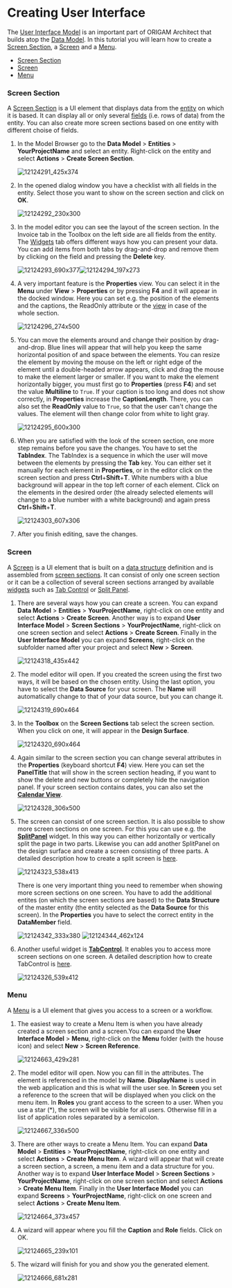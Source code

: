 # Creating User Interface

The [User Interface Model](/t/User-Interface-Model) is an important part of ORIGAM Architect that builds atop the [Data Model](/t/Data-Model). In this tutorial you will learn how to create a [Screen Section](/t/Screen-Sections), a [Screen](/t/Screens) and a [Menu](/t/Menu).

-   [Screen Section](#CreatingUserInterface-ScreenSection)
-   [Screen](#CreatingUserInterface-Screen)
-   [Menu](#CreatingUserInterface-Menu)

### Screen Section

A [Screen Section](/t/Screen-Sections) is a UI element that displays data from the [entity](/t/Entities) on which it is based. It can display all or only several [fields](/t/Fields) (i.e. rows of data) from the entity. You can also create more screen sections based on one entity with different choise of fields.

1.  In the Model Browser go to the **Data Model** \> **Entities** \> **YourProjectName** and select an entity. Right-click on the entity and select **Actions** \> **Create Screen Section**.  
      
    ![12124291_425x374](upload://zcU5dfwlH6esiKdoGftGOMOr6LF.png)  
      
2.  In the opened dialog window you have a checklist with all fields in the entity. Select those you want to show on the screen section and click on **OK**.  
      
    ![12124292_230x300](upload://ctBX8XAZ44SxDXFqQO0spM6aUqP.png)  
      
3.  In the model editor you can see the layout of the screen section. In the Invoice tab in the Toolbox on the left side are all fields from the entity. The [Widgets](/t/Screen-Section-Widgets) tab offers different ways how you can present your data. You can add items from both tabs by drag-and-drop and remove them by clicking on the field and pressing the **Delete** key.  
      
    ![12124293_690x377](upload://dCGMygmu6yiyxPlprS5k7CGphd2.png)![12124294_197x273](upload://6nEx2xxrmoz4ROPBygXZ96bG7Zg.png)  
      
4.  A very important feature is the **Properties** view. You can select it in the **Menu** under **View** \> **Properties** or by pressing **F4** and it will appear in the docked window. Here you can set e.g. the position of the elements and the captions, the ReadOnly attribute or the [view](/t/Views) in case of the whole section.  
      
    ![12124296_274x500](upload://8KmRE1yNJ6CtRgaMZ8RVhhGNF6n.png)  
      
5.  You can move the elements around and change their position by drag-and-drop. Blue lines will appear that will help you keep the same horizontal position of and space between the elements. You can resize the element by moving the mouse on the left or right edge of the element until a double-headed arrow appears, click and drag the mouse to make the element larger or smaller. If you want to make the element horizontally bigger, you must first go to **Properties** (press **F4**) and set the value **Multiline** to `True`. If your caption is too long and does not show correctly, in **Properties** increase the **CaptionLength**. There, you can also set the **ReadOnly** value to `True`, so that the user can't change the values. The element will then change color from white to light gray.  
      
    ![12124295_600x300](upload://7OlCVs8Mq5f1SNwbXpJUSMrej4q.png)  
      
6.  When you are satisfied with the look of the screen section, one more step remains before you save the changes. You have to set the **TabIndex**. The TabIndex is a sequence in which the user will move between the elements by pressing the **Tab** key. You can either set it manually for each element in **Properties**, or in the editor click on the screen section and press **Ctrl**+**Shift**+**T**. White numbers with a blue background will appear in the top left corner of each element. Click on the elements in the desired order (the already selected elements will change to a blue number with a white background) and again press **Ctrl**+**Shift**+**T**.  
      
    ![12124303_607x306](upload://rGwaPmM773evwaf5G5ACzeB1NC6.png)  
      
7.  After you finish editing, save the changes.

### Screen

A [Screen](/t/Screens) is a UI element that is built on a [data structure](/t/Data-Structures) definition and is assembled from [screen sections](/t/Screen-Sections). It can consist of only one screen section or it can be a collection of several screen sections arranged by available [widgets](/t/Screen-Widgets) such as [Tab Control](/t/Tab-Control) or [Split Panel](/t/Split-Panel).

1.  There are several ways how you can create a screen. You can expand **Data Model** \> **Entities** \> **YourProjectName**, right-click on one entity and select **Actions** \> **Create Screen**. Another way is to expand **User Interface Model** \> **Screen Sections** \> **YourProjectName**, right-click on one screen section and select **Actions** \> **Create Screen**. Finally in the **User Interface Model** you can expand **Screens**, right-click on the subfolder named after your project and select **New** \> **Screen**.  
      
    ![12124318_435x442](upload://fN2dtyjfPMbkbtZTdK471fnhJXZ.png)  
      

2.  The model editor will open. If you created the screen using the first two ways, it will be based on the chosen entity. Using the last option, you have to select the **Data Source** for your screen. The **Name** will automatically change to that of your data source, but you can change it.  
      
    ![12124319_690x464](upload://jLq7OMJP3VkU3ZXy3vdS9ZgX6aw.png)  
      

3.  In the **Toolbox** on the **Screen Sections** tab select the screen section. When you click on one, it will appear in the **Design Surface**.

      
    ![12124320_690x464](upload://rZNddys1Q0IPisvtQc8mqP5lyJq.png)

4.  Again similar to the screen section you can change several attributes in the **Properties** (keyboard shortcut **F4**) view. Here you can set the **PanelTitle** that will show in the screen section heading, if you want to show the delete and new buttons or completely hide the navigation panel. If your screen section contains dates, you can also set the [**Calendar View**](/t/Calendar-View).  
      
    ![12124328_306x500](upload://5wmVyRBF523qgc1McTPnN5ZDayZ.png)  
      

5.  The screen can consist of one screen section. It is also possible to show more screen sections on one screen. For this you can use e.g. the [**SplitPanel**](/t/Split-Panel) widget. In this way you can either horizontally or vertically split the page in two parts. Likewise you can add another SplitPanel on the design surface and create a screen consisting of three parts. A detailed description how to create a split screen is [here](/t/Split-Panel).  
      
    ![12124323_538x413](upload://8JLdQUNsuPUor3AW5R02LegZvoH.png)  
      

    There is one very important thing you need to remember when showing more screen sections on one screen. You have to add the additional entites (on which the screen sections are based) to the **Data Structure** of the master entity (the entity selected as the **Data Source** for this screen). In the **Properties** you have to select the correct entity in the **DataMember** field.

      
    ![12124342_333x380](upload://8QIEXZXi3m2igTw7una88y41GV8.png) ![12124344_462x124](upload://4pF6tYBvvTop3B9syA0lXRuc5nA.png)  
      

6.  Another useful widget is **[TabControl](/t/Tab-Control)**. It enables you to access more screen sections on one screen. A detailed description how to create TabControl is [here](/t/Tab-Control).  
      
    ![12124326_539x412](upload://bb7nBwQP4GocS2bYuEhpxinDzka.png)

### Menu

A [Menu](/t/Menu) is a UI element that gives you access to a screen or a workflow.

1.  The easiest way to create a Menu Item is when you have already created a screen section and a screen.You can expand the **User Interface Model** \> **Menu**, right-click on the **Menu** folder (with the house icon) and select **New** \> **Screen Reference**.  
      

    ![12124663_429x281](upload://j089XKlMtX1e0V5ZWCDBH5Jesf3.png)

2.  The model editor will open. Now you can fill in the attributes. The element is referenced in the model by **Name**. **DisplayName** is used in the web application and this is what will the user see. In **Screen** you set a reference to the screen that will be displayed when you click on the menu item. In **Roles** you grant access to the screen to a user. When you use a star (\*), the screen will be visible for all users. Otherwise fill in a list of application roles separated by a semicolon.

      
    ![12124667_336x500](upload://fYw9laWxuZjqvwU67u9VWnNVZIK.png)

3.  There are other ways to create a Menu Item. You can expand **Data Model** \> **Entities** \> **YourProjectName**, right-click on one entity and select **Actions** \> **Create Menu Item**. A wizard will appear that will create a screen section, a screen, a menu item and a data structure for you. Another way is to expand **User Interface Model** \> **Screen Sections** \> **YourProjectName**, right-click on one screen section and select **Actions** \> **Create Menu Item**. Finally in the **User Interface Model** you can expand **Screens** \> **YourProjectName**, right-click on one screen and select **Actions** \> **Create Menu Item**.

    ![12124664_373x457](upload://ecrHJxJCsq8TSbjrEBZIYzFXDl7.png)

4.  A wizard will appear where you fill the **Caption** and **Role** fields. Click on OK.  
      
    ![12124665_239x101](upload://6ZdKF304vqCqjfAv9Rua0eZQco4.png)  
      

5.  The wizard will finish for you and show you the generated element.  
      
    ![12124666_681x281](upload://hQirQV98uHEoMhLps8Xiq0JigJX.png)
